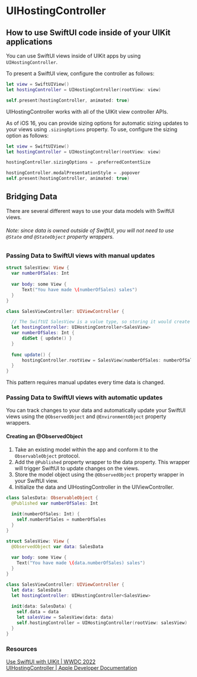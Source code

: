 # UIHostingController
## How to use SwiftUI code inside of your UIKit applications

You can use SwiftUI views inside of UIKit apps by using `UIHostingController`.

To present a SwiftUI view, configure the controller as follows:

```swift
let view = SwiftUIView()
let hostingController = UIHostingController(rootView: view)

self.present(hostingController, animated: true)
```

UIHostingController works with all of the UIKit view controller APIs.

As of iOS 16, you can provide sizing options for automatic sizing updates to your views using `.sizingOptions` property. To use, configure the sizing option as follows:  

```swift
let view = SwiftUIView()
let hostingController = UIHostingController(rootView: view)

hostingController.sizingOptions = .preferredContentSize

hostingController.modalPresentationStyle = .popover
self.present(hostingController, animated: true)
```

## Bridging Data

There are several different ways to use your data models with SwiftUI views.  
###### Note: since data is owned *outside* of SwiftUI, you will not need to use `@State` and `@StateObject` property wrappers.  

### Passing Data to SwiftUI views with manual updates

```swift
struct SalesView: View {
  var numberOfSales: Int
  
  var body: some View {
      Text("You have made \(numberOfSales) sales")
  }
}

class SalesViewController: UIViewController {

  // The SwiftUI SalesView is a value type, so storing it would create a copy and wouldn't allow updates to the UI
  let hostingController: UIHostingController<SalesView>
  var numberOfSales: Int { 
      didSet { update() }
  }
  
  func update() {
      hostingController.rootView = SalesView(numberOfSales: numberOfSales)
  }
}
```

This pattern requires manual updates every time data is changed.

### Passing Data to SwiftUI views with automatic updates

You can track changes to your data and automatically update your SwiftUI views using the `@ObservedObject` and `@EnvironmentObject` property wrappers.  

#### Creating an @ObservedObject

1. Take an existing model within the app and conform it to the `ObservableObject` protocol.  
2. Add the `@Published` property wrapper to the data property. This wrapper will trigger SwiftUI to update changes on the views.
3. Store the model object using the `@ObservedObject` property wrapper in your SwiftUI view.
4. Initialize the data and UIHostingController in the UIViewController.

```swift
class SalesData: ObservableObject {
  @Published var numberOfSales: Int
  
  init(numberOfSales: Int) {
    self.numberOfSales = numberOfSales
  }
}

struct SalesView: View {
  @ObservedObject var data: SalesData
  
  var body: some View {
    Text("You have made \(data.numberOfSales) sales")
  }
}

class SalesViewController: UIViewController {
  let data: SalesData
  let hostingController: UIHostingController<SalesView>
  
  init(data: SalesData) {
    self.data = data
    let salesView = SalesView(data: data)
    self.hostingController = UIHostingController(rootView: salesView)
  }
}
```

### Resources

[Use SwiftUI with UIKit | WWDC 2022](https://developer.apple.com/videos/play/wwdc2022/10072)  
[UIHostingController | Apple Developer Documentation](https://developer.apple.com/documentation/SwiftUI/UIHostingController)
